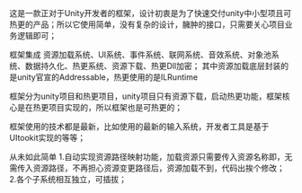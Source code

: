 这是一款正对于Unity开发者的框架，设计初衷是为了快速交付unity中小型项且可热更的产品；所以它使用简单，没有复杂的设计，臃肿的接口，只需要关心项目业务逻辑即可；

 框架集成 资源加载系统、UI系统、事件系统、联网系统、音效系统、对象池系统、数据持久化、热更系统、资源下载、热更Dll加密；
其中资源加载底层封装的是unity官宣的Addressable，热更使用的是ILRuntime

 框架分为unity项目和热更项目，unity项目只有资源下载，启动热更功能，框架核心是在热更项目实现的，所以框架也是可热更的；

 框架使用的技术都是最新，比如使用的最新的输入系统，开发者工具是基于UItookit实现的等等；

 从未如此简单
1.自动实现资源路径映射功能，加载资源只需要传入资源名称即，无需传入资源路径，不再担心资源变更路径后，资源加载不到，代码出挨个修改；
2.各个子系统相互独立，可插拔；
